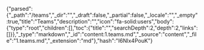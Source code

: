 {"parsed":{"_path":"/teams","_dir":"","_draft":false,"_partial":false,"_locale":"","_empty":true,"title":"Teams","description":"","icon":"fa-solid:users","body":{"type":"root","children":[],"toc":{"title":"","searchDepth":2,"depth":2,"links":[]}},"_type":"markdown","_id":"content:1.teams.md","_source":"content","_file":"1.teams.md","_extension":"md"},"hash":"I6Nlx4PouK"}